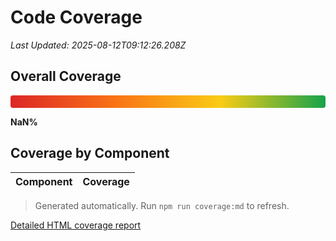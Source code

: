 # Code Coverage

_Last Updated: 2025-08-12T09:12:26.208Z_

## Overall Coverage


<div style="position:relative;width:100%;height:20px;border-radius:4px;background:linear-gradient(to right,#dc2626,#f97316,#facc15,#16a34a);">
  <div style="position:absolute;top:0;right:0;height:100%;width:NaN%;background:#ddd;border-radius:0 4px 4px 0;"></div>
</div>


**NaN%**

## Coverage by Component

| Component | Coverage |
| --- | --- |

> Generated automatically. Run `npm run coverage:md` to refresh.

[Detailed HTML coverage report](../coverage/lcov-report/index.html)
